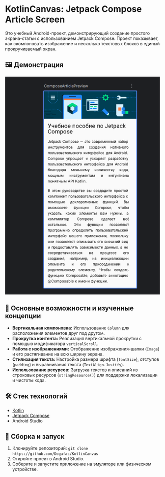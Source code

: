 # KotlinCanvas: Jetpack Compose Article Screen

Это учебный Android-проект, демонстрирующий создание простого экрана-статьи с использованием Jetpack Compose. Проект показывает, как скомпоновать изображение и несколько текстовых блоков в единый прокручиваемый экран.

## 🖼️ Демонстрация

![Скрин экрана статьи](screenshot/article_screen_preview.png)

## 🚀 Основные возможности и изученные концепции

* **Вертикальная компоновка:** Использование `Column` для расположения элементов друг под другом.
* **Прокрутка контента:** Реализация вертикальной прокрутки с помощью модификатора `verticalScroll`.
* **Работа с изображениями:** Отображение изображения-шапки (`Image`) и его растягивание на всю ширину экрана.
* **Стилизация текста:** Настройка размера шрифта (`fontSize`), отступов (`padding`) и выравнивания текста (`TextAlign.Justify`).
* **Использование ресурсов:** Загрузка текстов и описаний из строковых ресурсов (`stringResource()`) для поддержки локализации и чистоты кода.

## 🛠️ Стек технологий

* [Kotlin](https://kotlinlang.org/)
* [Jetpack Compose](https://developer.android.com/jetpack/compose)
* Android Studio

## 🔧 Сборка и запуск

1. Клонируйте репозиторий: `git clone https://github.com/Dogafas/KotlinCanvas`
2. Откройте проект в Android Studio.
3. Соберите и запустите приложение на эмуляторе или физическом устройстве.

